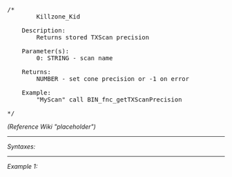 <pre>/*
		Killzone_Kid

	Description:
		Returns stored TXScan precision

	Parameter(s):
		0: STRING - scan name
		
	Returns:
		NUMBER - set cone precision or -1 on error
		
	Example:
		"MyScan" call BIN_fnc_getTXScanPrecision

*/</pre>

*(Reference Wiki "placeholder")*


---
*Syntaxes:*

<!-- [] call `BIN_fnc_getTXScanPrecision` -->

---
*Example 1:*

<!-- 
```sqf
[] call BIN_fnc_getTXScanPrecision;
``` -->